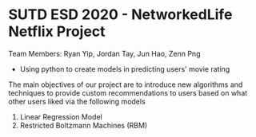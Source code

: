 # SUTD ESD 2020 - NetworkedLife Netflix Project 
Team Members: Ryan Yip, Jordan Tay, Jun Hao, Zenn Png    

- Using python to create models in predicting users' movie rating

The main objectives of our project are to introduce new algorithms and techniques to provide custom recommendations to users based on what other users liked via the following models
1) Linear Regression Model
2) Restricted Boltzmann Machines (RBM)
